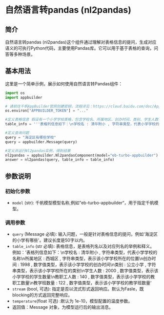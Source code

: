 # 自然语言转pandas (nl2pandas)

## 简介
自然语言转pandas (nl2pandas)这个组件通过理解对表格信息的提问，生成对应语义的可执行Python代码，主要使用Pandas库。它可以用于基于表格的查询，问答等多种场景。

## 基本用法
这里是一个简单示例，展示如何使用自然语言转Pandas组件：

```python
import os
import appbuilder

# 请前往千帆AppBuilder官网创建密钥，流程详见：https://cloud.baidu.com/doc/AppBuilder/s/Olq6grrt6#1%E3%80%81%E5%88%9B%E5%BB%BA%E5%AF%86%E9%92%A5
os.environ["APPBUILDER_TOKEN"] = "..."

#定义表格信息 假设有一个小学学校表格，包含学校名、所属地区、创办时间、类别、学生人数、教职工人数、教学班数量等列。列名后给出示例（例如清华附小是学校名的示例），以及列值类型（字符串类型、数字值类型），最后给出列名的解释。列之间使用换行符分隔。
table_info = '''表格列信息如下：\n学校名 : 清华附小 , 字符串类型，代表小学学校的名称\n所属地区 : 西城区 , 字符串类型，表示该小学学校所在的位置\n创办时间 : 1998 , 数字值类型，表示该小学学校的创办时间\n类别 : 公立小学 , 字符串类型，表示该小学学校所在的类别\n学生人数 : 2000 , 数字值类型，表示该小学学校的学生数量\n教职工人数 : 140 , 数字值类型，表示该小学学校的教职工数量\n教学班数量 : 122 , 数字值类型，表示该小学学校的教学班数量'''

#定义查询问题
query = "海淀区有哪些学校"
query = appbuilder.Message(query)

#定义并运行Nl2pandas实例，得到结果
nl2pandas = appbuilder.Nl2pandasComponent(model="eb-turbo-appbuilder")
answer = nl2pandas(query, table_info = table_info)
```

## 参数说明
### 初始化参数
* `model` (str): 千帆模型模型名称,例如”eb-turbo-appbuilder“，用于指定千帆模型。   

### 调用参数
* `query` (Message 必填): 输入问题，一般是针对表格信息的提问，例如'海淀区的小学有哪些'。建议长度是50字以内。
* `table_info` (str 必填): 表格信息，是表格列名以及对应列名的举例和释义。 例如：’表格列信息如下：\n学校名 : 清华附小 , 字符串类型，代表小学学校的名称\n所属地区 : 西城区 , 字符串类型，表示该小学学校所在的位置\n创办时间 : 1998 , 数字值类型，表示该小学学校的创办时间\n类别 : 公立小学 , 字符串类型，表示该小学学校所在的类别\n学生人数 : 2000 , 数字值类型，表示该小学学校的学生数量\n教职工人数 : 140 , 数字值类型，表示该小学学校的教职工数量\n教学班数量 : 122 , 数字值类型，表示该小学学校的教学班数量‘
* `stream` (bool, 可选): 指定是否以流式形式返回响应。默认为Fasle，既blocking的方式返回完整响应。
* `temperature`(float 可选) :默认为 1e-10，模型配置的温度参数。
* 返回值：Message 对象，为模型运行后的输出消息。